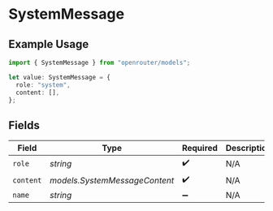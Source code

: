 # SystemMessage

## Example Usage

```typescript
import { SystemMessage } from "openrouter/models";

let value: SystemMessage = {
  role: "system",
  content: [],
};
```

## Fields

| Field                         | Type                          | Required                      | Description                   |
| ----------------------------- | ----------------------------- | ----------------------------- | ----------------------------- |
| `role`                        | *string*                      | :heavy_check_mark:            | N/A                           |
| `content`                     | *models.SystemMessageContent* | :heavy_check_mark:            | N/A                           |
| `name`                        | *string*                      | :heavy_minus_sign:            | N/A                           |